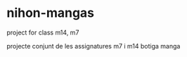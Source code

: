 # nihon-mangas
project for class m14, m7

projecte conjunt de les assignatures m7 i m14 botiga manga
